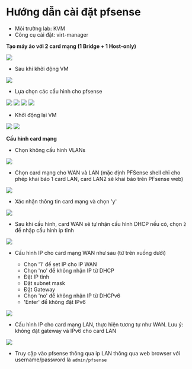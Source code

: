 # Hướng dẫn cài đặt pfsense

- Môi trường lab: KVM
- Công cụ cài đặt: virt-manager

**Tạo máy ảo với 2 card mạng (1 Bridge + 1 Host-only)**

<img src="../images/1.png">

- Sau khi khởi động VM

<img src="../images/2.png">

- Lựa chọn các cấu hình cho pfsense

<img src="../images/3.png">
<img src="../images/4.png">
<img src="../images/5.png">
<img src="../images/6.png">

- Khởi động lại VM

<img src="../images/7.png">
<img src="../images/8.png">

**Cấu hình card mạng**

- Chọn không cấu hình VLANs

<img src="../images/9.png">

- Chọn card mạng cho WAN và LAN (mặc định PFSense shell chỉ cho phép khai báo 1 card LAN, card LAN2 sẽ khai báo trên PFsense web)

<img src="../images/10.png">

- Xác nhận thông tin card mạng và chọn 'y'

<img src="../images/11.png">

- Sau khi cấu hình, card WAN sẽ tự nhận cấu hình DHCP nếu có, chọn `2` để nhập cấu hình ip tĩnh

<img src="../images/12.png">

- Cấu hình IP cho card mạng WAN như sau (từ trên xuống dưới)

  - Chọn '1' để set IP cho IP WAN
  - Chọn 'no' để không nhận IP từ DHCP
  - Đặt IP tĩnh
  - Đặt subnet mask
  - Đặt Gateway
  - Chọn 'no' để không nhận IP từ DHCPv6
  - 'Enter' để không đặt IPv6

<img src="../images/13.png">

- Cấu hình IP cho card mạng LAN, thực hiện tương tự như WAN. Lưu ý: không đặt gateway và IPv6 cho card LAN

<img src="../images/14.png">

- Truy cập vào pfsense thông qua ip LAN thông qua web browser với username/password là `admin/pfsense`

